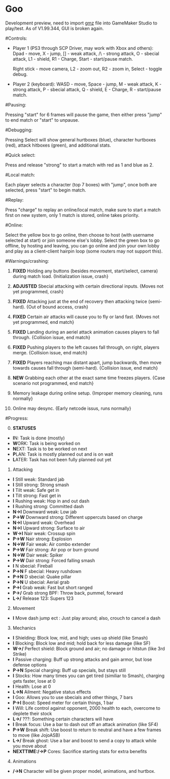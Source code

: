 Goo
==============
Development preview, need to import [gmz](https://github.com/GAT27/goo_experiment/blob/master/Experiment_Goo_Q6.gmz?raw=true) file into GameMaker Studio to play/test. As of V1.99.344, GUI is broken again.

#Controls:

* Player 1 (PS3 through SCP Driver, may work with Xbox and others): Dpad - move, X - jump, [] - weak attack,
/\ - strong attack, O - sbecial attack, L1 - shield, R1 - Charge, Start - start/pause match.

  Right stick - move camera, L2 - zoom out, R2 - zoom in, Select - toggle debug.

* Player 2 (keyboard): WASD - move, Space - jump, M - weak attack, K - strong attack, P - sbecial attack,
Q - shield, E - Charge, R - start/pause match.

#Pausing:

Pressing "start" for 6 frames will pause the game, then either press "jump" to end match or "start" to unpause.

#Debugging:

Pressing Select will show general hurtboxes (blue), character hurtboxes (red), attack hitboxes (green), and additional stats.

#Quick select:

Press and release "strong" to start a match with red as 1 and blue as 2.

#Local match:

Each player selects a character (top 7 boxes) with "jump", once both are selected, press "start" to begin match.

#Replay:

Press "charge" to replay an online/local match, make sure to start a match first on new system, only 1 match is stored,
online takes priority.

#Online:

Select the yellow box to go online, then choose to host (with username selected at start) or join someone else's lobby.
Select the green box to go offline, by hosting and leaving, you can go online and join your own lobby and play as a
client-client hairpin loop (some routers may not support this).

#Warnings/crashing:

1. **FIXED** Holding any buttons (besides movement, start/select, camera) during match load. {Initialization issue, crash}

2. **ADJUSTED** Sbecial attacking with certain directional inputs. {Moves not yet programmed, crash}

3. **FIXED** Attacking just at the end of recovery then attacking twice (semi-hard). {Out of bound access, crash}

4. **FIXED** Certain air attacks will cause you to fly or land fast. {Moves not yet programmed, end match}

5. **FIXED** Landing during an aeriel attack animation causes players to fall through. {Collision issue, end match}

6. **FIXED** Pushing players to the left causes fall through, on right, players merge. {Collision issue, end match}

7. **FIXED** Players reaching max distant apart, jump backwards, then move towards causes fall through (semi-hard).
{Collision issue, end match}

8. **NEW** Grabbing each other at the exact same time freezes players. {Case scenario not programmed, end match}

9. Memory leakage during online setup. {Improper memory cleaning, runs normally}

10. Online may desync. {Early netcode issus, runs normally}

#Progress:

0. **STATUSES**
  * **I**N: Task is done (mostly)
  * **W**ORK: Task is being worked on
  * **N**EXT: Task is to be worked on next
  * **P**LAN: Task is mostly planned out and is on wait
  * **L**ATER: Task has not been fully planned out yet

1. Attacking
  * **I** Still weak: Standard jab
  * **I** Still strong: Strong smash
  * **I** Tilt weak: Safe get in
  * **I** Tilt strong: Fast get in
  * **I** Rushing weak: Hop in and out dash
  * **I** Rushing strong: Committed dash
  * **N->I** Downward weak: Low jab
  * **P->W** Downward strong: Different uppercuts based on charge
  * **N->I** Upward weak: Overhead
  * **N->I** Upward strong: Surface to air
  * **W->I** Nair weak: Crossup spin
  * **P->W** Nair strong: Explosion
  * **N->W** Fair weak: Air combo extender
  * **P->W** Fair strong: Air pop or burn ground
  * **N->W** Dair weak: Spiker
  * **P->W** Dair strong: Forced falling smash
  * **I** N sbecial: Fireball
  * **P->N** F sbecial: Heavy rushdown
  * **P->N** D sbecial: Quake pillar
  * **P->N** U sbecial: Aerial grab
  * **P->I** Grab weak: Fast but short ranged
  * **P->/** Grab strong BPF: Throw back, pummel, forward
  * **L->/** Release 123: Supers 123

2. Movement
  * **I** Move dash jump ect : Just play around; also, crouch to cancel a dash

3. Mechanics
  * **I** Shielding: Block low, mid, and high; uses up shield (like Smash)
  * **I** Blocking: Block low and mid; hold back for less damage (like SF)
  * **W->/** Perfect shield: Block ground and air; no damage or hitstun (like 3rd Strike)
  * **I** Passive charging: Buff up strong attacks and gain armor, but lose defense options
  * **P->N** Special charging: Buff up specials, but stays still
  * **I** Stocks: How many times you can get tired (similiar to Smash), charging gets faster, lose at 0
  * **I** Health: Lose at 0
  * **L->N** Ailment: Negative status effects
  * **I** Goo: Allows you to use sbecials and other things, 7 bars
  * **P->I** Boost: Speed meter for certain things, 1 bar
  * **I** Will: Life control against opponent, 2000 health to each, overcome to deplete their stock
  * **L->/** ???: Something certain characters will have
  * **I** Break focus: Use a bar to dash out off an attack animation (like SF4)
  * **P->W** Break shift: Use boost to return to neutral and have a few frames to move (like JojoASB)
  * **L->/** Break ghost: Use a bar and boost to send a copy to attack while you move about
  * **NEXTTIME:/->P** Cores: Sacrifice starting stats for extra benefits

4. Animations
  * **/->N** Character will be given proper model, animations, and hurtbox.
